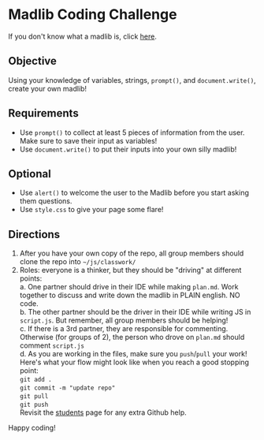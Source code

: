 # Madlib Coding Challenge

If you don't know what a madlib is, click [here](http://www.redkid.net/madlibs/).

## Objective
Using your knowledge of variables, strings, `prompt()`, and `document.write()`, create your own madlib!

## Requirements
* Use `prompt()` to collect at least 5 pieces of information from the user. Make sure to save their input as variables!
* Use `document.write()` to put their inputs into your own silly madlib!

## Optional
* Use `alert()` to welcome the user to the Madlib before you start asking them questions.
* Use `style.css` to give your page some flare!

## Directions
1. After you have your own copy of the repo, all group members should clone the repo into `~/js/classwork/`
2. Roles: everyone is a thinker, but they should be "driving" at different points:  
  a. One partner should drive in their IDE while making `plan.md`. Work together to discuss and write down the madlib in PLAIN english. NO code.  
  b. The other partner should be the driver in their IDE while writing JS in `script.js`. But remember, all group members should be helping!  
  c. If there is a 3rd partner, they are responsible for commenting. Otherwise (for groups of 2), the person who drove on `plan.md` should comment `script.js`  
  d. As you are working in the files, make sure you `push`/`pull` your work! Here's what your flow might look like when you reach a good stopping point:  
`git add .`  
`git commit -m "update repo"`  
`git pull`  
`git push`  
Revisit the [students](https://hstatsep.github.io/students/#github) page for any extra Github help.

Happy coding!
